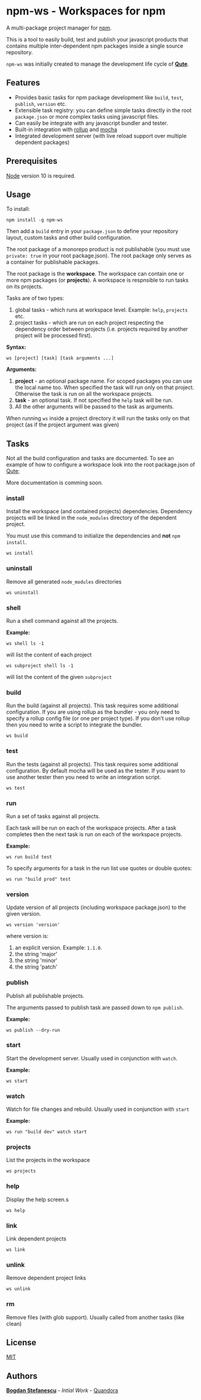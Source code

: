 # npm-ws - Workspaces for npm

A multi-package project manager for [npm](https://npmjs.org).

This is a tool to easily build, test and publish your javascript products that contains multiple inter-dependent npm packages inside a single source repository.

`npm-ws` was initially created to manage the development life cycle of **[Qute](https://qutejs.org)**.

## Features

* Provides basic tasks for npm package development like `build`, `test`, `publish`, `version` etc.
* Extensible task registry: you can define simple tasks directly in the root `package.json` or more complex tasks using javascript files.
* Can easily be integrate with any javascript bundler and tester.
* Built-in integration with [rollup](https://rollupjs.org) and [mocha](https://mochajs.org)
* Integrated development server (with live reload support over multiple dependent packages)

## Prerequisites

[Node](https://nodejs.org) version 10 is required.

## Usage

To install:

```
npm install -g npm-ws
```

Then add a `build` entry in your `package.json` to define your repository layout, custom tasks and other build configuration.

The root package of a monorepo product is not publishable (you must use `private: true` in your root package.json). The root package only serves as a container for publishable packages.

The root package is the **workspace**. The workspace can contain one or more npm packages (or **projects**). A workspace is respnsible to run tasks on its projects.

Tasks are of two types:
1. global tasks - which runs at workspace level. Example: `help`, `projects` etc.
2. project tasks - which are run on each project respecting the dependency order between projects (i.e. projects required by another project will be processed first).


**Syntax:**

```
ws [project] [task] [task arguments ...]
```

**Arguments:**

1. **project** -  an optional package name. For scoped packages you can use the local name too.
    When specified the task will run only on that project. Otherwise the task is run on all the workspace projects.
2. **task** - an optional task. If not specified the `help` task will be run.
3. All the other arguments will be passed to the task as arguments.

When running `ws` inside a project directory it will run the tasks only on that project (as if the project argument was given)

## Tasks

Not all the build configuration and tasks are documented. To see an example of how to configure a workspace look into the root package.json of [Qute](https://github.com/bstefanescu/qutejs);

More documentation is comming soon.

### install

Install the workspace (and contained projects) dependencies.
Dependency projects will be linked in the `node_modules` directory of the dependent project.

You must use this command to initialize the dependencies and **not** `npm install`.

```
ws install
```

### uninstall

Remove all generated `node_modules` directories

```
ws uninstall
```

### shell

Run a shell command against all the projects.

**Example:**

```
ws shell ls -1
```

will list the content of each project

```
ws subproject shell ls -1
```

will list the content of the given `subproject`

### build

Run the build (against all projects). This task requires some additional configuration. If you are using rollup as the bundler - you only need to specify a rollup config file (or one per project type). If you don't use rollup then you need to write a script to integrate the bundler.

```
ws build
```

### test

Run the tests (against all projects). This task requires some additional configuration. By default mocha will be used as the tester. If you want to use another tester then you need to write an integration script.

```
ws test
```

### run

Run a set of tasks against all projects.

Each task will be run on each of the workspace projects. After a task completes then the next task is run on each of the workspace projects.

**Example:**

```
ws run build test
```

To specify arguments for a task in the run list use quotes or double quotes:

```
ws run "build prod" test
```

### version

Update version of all projects (including workspace package.json) to the given version.

```
ws version 'version'
```
where version is:

1. an explicit version. Example: `1.1.0`.
2. the string 'major'
2. the string 'minor'
2. the string 'patch'

### publish

Publish all publishable projects.

The arguments passed to publish task are passed down to `npm publish`.

**Example:**

```
ws publish --dry-run
```

### start

Start the development server. Usually used in conjunction with `watch`.

**Example:**

```
ws start
```
### watch

Watch for file changes and rebuild. Usually used in conjunction with `start`

**Example:**

```
ws run "build dev" watch start
```

### projects

List the projects in the workspace

```
ws projects
```

### help

Display the help screen.s

```
ws help
```

### link

Link dependent projects

```
ws link
```

### unlink

Remove dependent project links

```
ws unlink
```

### rm

Remove files (with glob support). Usually called from another tasks (like clean)


## License

[MIT](LICENSE)

## Authors

**[Bogdan Stefanescu](mailto:bogdan@quandora.com)** - *Intial Work* - [Quandora](https://quandora.com)
